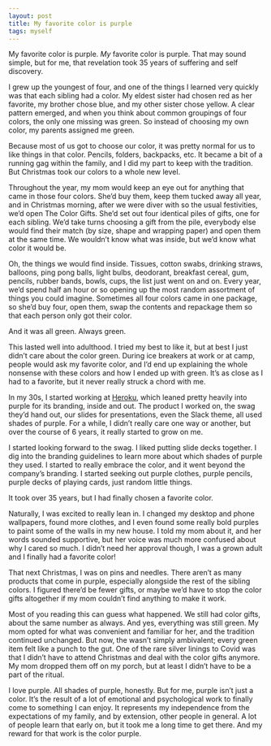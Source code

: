 ```yaml
---
layout: post
title: My favorite color is purple
tags: myself
---
```


My favorite color is purple. _My_ favorite color is purple. That may sound simple, but for me, that revelation took 35 years of suffering and self discovery.

I grew up the youngest of four, and one of the things I learned very quickly was that each sibling had a color. My eldest sister had chosen red as her favorite, my brother chose blue, and my other sister chose yellow. A clear pattern emerged, and when you think about common groupings of four colors, the only one missing was green. So instead of choosing my own color, my parents assigned me green.

Because most of us got to choose our color, it was pretty normal for us to like things in that color. Pencils, folders, backpacks, etc. It became a bit of a running gag within the family, and I did my part to keep with the tradition. But Christmas took our colors to a whole new level.

Throughout the year, my mom would keep an eye out for anything that came in those four colors. She’d buy them, keep them tucked away all year, and in Christmas morning, after we were diver with so the usual festivities, we’d open The Color Gifts. She’d set out four identical piles of gifts, one for each sibling. We’d take turns choosing a gift from the pile, everybody else would find their match (by size, shape and wrapping paper) and open them at the same time. We wouldn’t know what was inside, but we’d know what color it would be.

Oh, the things we would find inside. Tissues, cotton swabs, drinking straws, balloons, ping pong balls, light bulbs, deodorant, breakfast cereal, gum, pencils, rubber bands, bowls, cups, the list just went on and on. Every year, we’d spend half an hour or so opening up the most random assortment of things you could imagine. Sometimes all four colors came in one package, so she’d buy four, open them, swap the contents and repackage them so that each person only got their color.

And it was all green. Always green.

This lasted well into adulthood. I tried my best to like it, but at best I just didn’t care about the color green. During ice breakers at work or at camp, people would ask my favorite color, and I’d end up explaining the whole nonsense with these colors and how I ended up with green. It’s as close as I had to a favorite, but it never really struck a chord with me.

In my 30s, I started working at [Heroku](https://heroku.com/), which leaned pretty heavily into purple for its branding, inside and out. The product I worked on, the swag they’d hand out, our slides for presentations, even the Slack theme, all used shades of purple. For a while, I didn’t really care one way or another, but over the course of 6 years, it really started to grow on me.

I started looking forward to the swag. I liked putting slide decks together. I dig into the branding guidelines to learn more about which shades of purple they used. I started to really embrace the color, and it went beyond the company’s branding. I started seeking out purple clothes, purple pencils, purple decks of playing cards, just random little things.

It took over 35 years, but I had finally chosen a favorite color.

Naturally, I was excited to really lean in. I changed my desktop and phone wallpapers, found more clothes, and I even found some really bold purples to paint some of the walls in my new house. I told my mom about it, and her words sounded supportive, but her voice was much more confused about why I cared so much. I didn’t need her approval though, I was a grown adult and I finally had a favorite color!

That next Christmas, I was on pins and needles. There aren’t as many products that come in purple, especially alongside the rest of the sibling colors. I figured there’d be fewer gifts, or maybe we’d have to stop the color gifts altogether if my mom couldn’t find anything to make it work.

Most of you reading this can guess what happened. We still had color gifts, about the same number as always. And yes, everything was still green. My mom opted for what was convenient and familiar for her, and the tradition continued unchanged. But now, the wasn’t simply ambivalent; every green item felt like a punch to the gut. One of the rare silver linings to Covid was that I didn’t have to attend Christmas and deal with the color gifts anymore. My mom dropped them off on my porch, but at least I didn’t have to be a part of the ritual.

I love purple. All shades of purple, honestly. But for me, purple isn’t just a color. It’s the result of a lot of emotional and psychological work to finally come to something I can enjoy. It represents my independence from the expectations of my family, and by extension, other people in general. A lot of people learn that early on, but it took me a long time to get there. And my reward for that work is the color purple.
